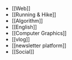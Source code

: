 - [[Web]]
- [[Running & Hike]]
- [[Algorithm]]
- [[English]]
- [[Computer Graphics]]
- [[vlog]]
- [[newsletter platform]]
- [[Social]]